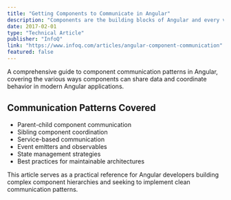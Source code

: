 ```yaml
---
title: "Getting Components to Communicate in Angular"
description: "Components are the building blocks of Angular and every visual element in an Angular application is made with components."
date: 2017-02-01
type: "Technical Article"
publisher: "InfoQ"
link: "https://www.infoq.com/articles/angular-component-communication"
featured: false
---
```


A comprehensive guide to component communication patterns in Angular, covering the various ways components can share data and coordinate behavior in modern Angular applications.

## Communication Patterns Covered

- Parent-child component communication
- Sibling component coordination
- Service-based communication
- Event emitters and observables
- State management strategies
- Best practices for maintainable architectures

This article serves as a practical reference for Angular developers building complex component hierarchies and seeking to implement clean communication patterns.